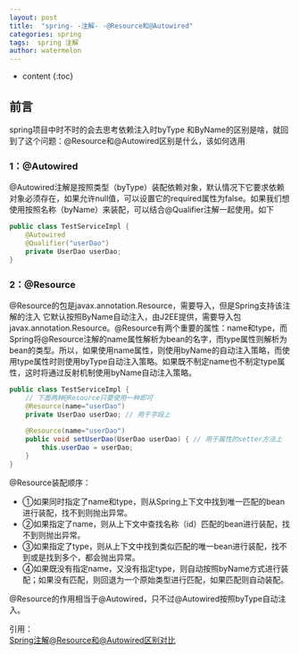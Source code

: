 ```yaml
---
layout: post
title:  "spring- -注解- -@Resource和@Autowired"
categories: spring
tags:  spring 注解
author: watermelon
---
```

* content
{:toc}

## 前言
spring项目中时不时的会去思考依赖注入时byType 和ByName的区别是啥，就回到了这个问题：@Resource和@Autowired区别是什么，该如何选用





### 1：@Autowired
@Autowired注解是按照类型（byType）装配依赖对象，默认情况下它要求依赖对象必须存在，如果允许null值，可以设置它的required属性为false。如果我们想使用按照名称（byName）来装配，可以结合@Qualifier注解一起使用。如下
```java
public class TestServiceImpl {
    @Autowired
    @Qualifier("userDao")
    private UserDao userDao; 
}
```

### 2：@Resource
@Resource的包是javax.annotation.Resource，需要导入，但是Spring支持该注解的注入
它默认按照ByName自动注入，由J2EE提供，需要导入包javax.annotation.Resource。@Resource有两个重要的属性：name和type，而Spring将@Resource注解的name属性解析为bean的名字，而type属性则解析为bean的类型。所以，如果使用name属性，则使用byName的自动注入策略，而使用type属性时则使用byType自动注入策略。如果既不制定name也不制定type属性，这时将通过反射机制使用byName自动注入策略。
```java
public class TestServiceImpl {
    // 下面两种@Resource只要使用一种即可
    @Resource(name="userDao")
    private UserDao userDao; // 用于字段上
    
    @Resource(name="userDao")
    public void setUserDao(UserDao userDao) { // 用于属性的setter方法上
        this.userDao = userDao;
    }
}
```

@Resource装配顺序：
* ①如果同时指定了name和type，则从Spring上下文中找到唯一匹配的bean进行装配，找不到则抛出异常。
* ②如果指定了name，则从上下文中查找名称（id）匹配的bean进行装配，找不到则抛出异常。
* ③如果指定了type，则从上下文中找到类似匹配的唯一bean进行装配，找不到或是找到多个，都会抛出异常。
* ④如果既没有指定name，又没有指定type，则自动按照byName方式进行装配；如果没有匹配，则回退为一个原始类型进行匹配，如果匹配则自动装配。

@Resource的作用相当于@Autowired，只不过@Autowired按照byType自动注入。

引用：  
[Spring注解@Resource和@Autowired区别对比](https://www.cnblogs.com/think-in-java/p/5474740.html)  
